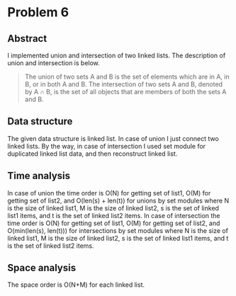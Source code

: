 # Problem 6
## Abstract
I implemented union and intersection of two linked lists.
The description of union and intersection is below.
>The union of two sets A and B is the set of elements which are in A, in B, or in both A and B. The intersection of two sets A and B, denoted by A ∩ B, is the set of all objects that are members of both the sets A and B.

## Data structure
The given data structure is linked list.
In case of union I just connect two linked lists.
By the way, in case of intersection I used set module for duplicated linked list data, and then reconstruct linked list.

## Time analysis
In case of union the time order is O(N) for getting set of list1, O(M) for getting set of list2, and O(len(s) + len(t)) for unions by set modules where N is the size of linked list1, M is the size of linked list2, s is the set of linked list1 items, and t is the set of linked list2 items.
In case of intersection the time order is O(N) for getting set of list1, O(M) for getting set of list2, and O(min(len(s), len(t))) for intersections by set modules where N is the size of linked list1, M is the size of linked list2, s is the set of linked list1 items, and t is the set of linked list2 items.

## Space analysis
The space order is O(N+M) for each linked list.
